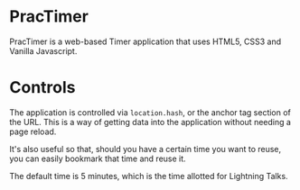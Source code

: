 # PracTimer

PracTimer is a web-based Timer application that uses HTML5, CSS3
and Vanilla Javascript. 

# Controls

The application is controlled via `location.hash`, or the anchor tag
section of the URL. This is a way of getting data into the application
without needing a page reload.

It's also useful so that, should you have a certain time you want to
reuse, you can easily bookmark that time and reuse it.

The default time is 5 minutes, which is the time allotted for 
Lightning Talks.


